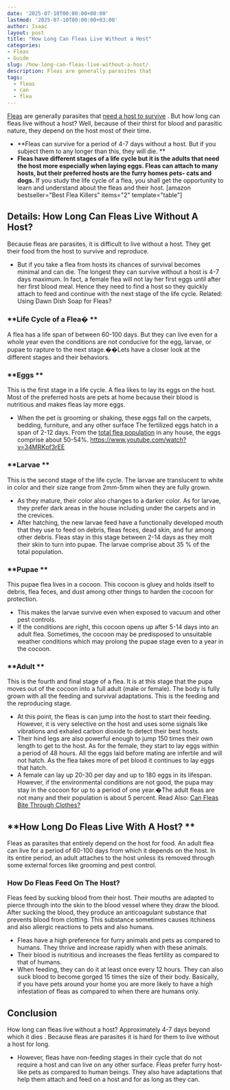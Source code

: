 ```yaml
---
date: '2025-07-10T00:00:00+00:00'
lastmod: '2025-07-10T00:00:00+03:00'
author: Isaac
layout: post
title: "How Long Can Fleas Live Without a Host"
categories:
- Fleas
- Guide
slug: /how-long-can-fleas-live-without-a-host/
description: Fleas are generally parasites that
tags: 
  - fleas
  - can
  - flea
---
```

[Fleas](/posts/how-high-can-fleas-jump/) are generally parasites that
[need a host to survive](https://www.ncbi.nlm.nih.gov/pmc/articles/PMC5734377/)
. But how long can fleas live without a host? Well, because of their thirst for blood and parasitic nature, they depend on the host most of their time.
- **Fleas can survive for a period of 4-7 days without a host. But if you subject them to any longer than this, they will die. **
- **Fleas have different stages of a life cycle but it is the adults that need the host more especially when laying eggs. Fleas can attach to many hosts, but their preferred hosts are the furry homes pets- cats and dogs.**
If you study the life cycle of a flea, you shall get the opportunity to learn and understand about the fleas and their host.
[amazon bestseller="Best Flea Killers" items="2" template="table"]
## Details: How Long Can Fleas Live Without A Host?
Because fleas are parasites, it is difficult to live without a host. They get their food from the host to survive and reproduce.
- But if you take a flea from hosts its chances of survival becomes minimal and can die. The longest they can survive without a host is 4-7 days maximum.
In fact, a female flea will not lay her first eggs until after her first blood meal. Hence they need to find a host so they quickly attach to feed and continue with the next stage of the life cycle.
Related:
Using Dawn Dish Soap for Fleas?
### **Life Cycle of a Flea� **
A flea has a life span of between 60-100 days. But they can live even for a whole year even the conditions are not conducive for the egg, larvae, or pupae to rapture to the next stage.��Lets have a closer look at the different stages and their behaviors.
### **Eggs **
This is the first stage in a life cycle. A flea likes to lay its eggs on the host. Most of the preferred hosts are pets at home because their blood is nutritious and makes fleas lay more eggs.
- When the pet is grooming or shaking, these eggs fall on the carpets, bedding, furniture, and any other surface
The fertilized eggs hatch in a span of 2-12 days. From the
[total flea population](https://pestpolicy.com/should-you-spray-your-yard-for-fleas/)
in any house, the eggs comprise about 50-54%.
https://www.youtube.com/watch?v=34MRKpf3rEE
### **Larvae **
This is the second stage of the life cycle. The larvae are translucent to white in color and their size range from 2mm-5mm when they are fully grown.
- As they mature, their color also changes to a darker color. As for larvae, they prefer dark areas in the house including under the carpets and in the crevices.
- After hatching, the new larvae feed have a functionally developed mouth that they use to feed on debris, fleas feces, dead skin, and fur among other debris.
Fleas stay in this stage between 2-14 days as they molt their skin to turn into pupae. The larvae comprise about 35 % of the total population.
### **Pupae **
This pupae flea lives in a cocoon. This cocoon is gluey and holds itself to debris, flea feces, and dust among other things to harden the cocoon for protection.
- This makes the larvae survive even when exposed to vacuum and other pest controls.
- If the conditions are right, this cocoon opens up after 5-14 days into an adult flea.
Sometimes, the cocoon may be predisposed to unsuitable weather conditions which may prolong the pupae stage even to a year in the cocoon.
### **Adult **
This is the fourth and final stage of a flea. It is at this stage that the pupa moves out of the cocoon into a full adult (male or female). The body is fully grown with all the feeding and survival adaptations. This is the feeding and the reproducing stage.
- At this point, the fleas is can jump into the host to start their feeding. However, it is very selective on the host and uses some signals like vibrations and exhaled carbon dioxide to detect their best hosts.
- Their hind legs are also powerful enough to jump 150 times their own length to get to the host. As for the female, they start to lay eggs within a period of 48 hours.
All the eggs laid before mating are infertile and will not hatch. As the flea takes more of pet blood it continues to lay eggs that hatch.
- A female can lay up 20-30 per day and up to 180 eggs in its lifespan.
However, if the environmental conditions are not good, the pupa may stay in the cocoon for up to a period of one year.�The adult fleas are not many and their population is about 5 percent.
Read Also:
[Can Fleas Bite Through Clothes?](https://pestpolicy.com/can-fleas-bite-through-clothes/)
## **How Long Do Fleas Live With A Host? **
Fleas as parasites that entirely depend on the host for food. An adult flea can live for a period of 60-100 days from which it depends on the host.
In its entire period, an adult attaches to the host unless its removed through some external forces like grooming and pest control.
### **How Do Fleas Feed On The Host?**
Fleas feed by sucking blood from their host. Their mouths are adapted to pierce through into the skin to the blood vessel where they draw the blood.
After sucking the blood, they produce an anticoagulant substance that prevents blood from clotting. This substance sometimes causes itchiness and also allergic reactions to pets and also humans.
- Fleas have a high preference for furry animals and pets as compared to humans. They thrive and increase rapidly when with these animals.
- Their blood is nutritious and increases the fleas fertility as compared to that of humans.
- When feeding, they can do it at least once every 12 hours. They can also suck blood to become gorged 15 times the size of their body.
Basically, if you have pets around your home you are more likely to have a high infestation of fleas as compared to when there are humans only.
## Conclusion
How long can fleas live without a host? Approximately 4-7 days
beyond which it dies
. Because fleas are parasites it is hard for them to live without a host for long.
- However, fleas have non-feeding stages in their cycle that do not require a host and can live on any other surface.
Fleas prefer furry host-like pets as compared to human beings. They also have adaptations that help them attach and feed on a host and for as long as they can.
